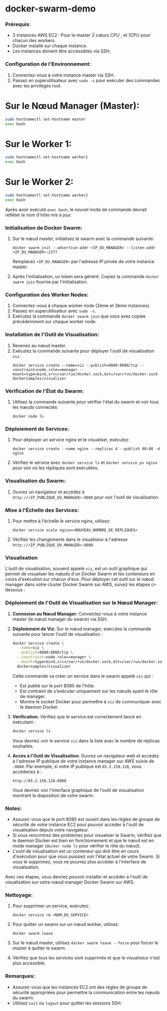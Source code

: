 # docker-swarm-demo

### Prérequis:
- 3 instances AWS EC2 : Pour le master 2 cœurs CPU , et 1CPU pour chacun des workers.
- Docker installé sur chaque instance.
- Les instances doivent être accessibles via SSH.

### Configuration de l'Environnement:
1. Connectez-vous à votre instance master via SSH.
2. Passez en superutilisateur avec `sudo -s` pour exécuter des commandes avec les privilèges root.


# Sur le Nœud Manager (Master):
```bash
sudo hostnamectl set-hostname master
exec bash
```

# Sur le Worker 1:
```bash
sudo hostnamectl set-hostname worker1
exec bash
```

# Sur le Worker 2:
```bash
sudo hostnamectl set-hostname worker2
exec bash
```

Après avoir exécuté `exec bash`, le nouvel invite de commande devrait refléter le nom d'hôte mis à jour.


### Initialisation de Docker Swarm:
1. Sur le nœud master, initialisez le swarm avec la commande suivante:
   ```
   docker swarm init --advertise-addr <IP_DU_MANAGER> --listen-addr <IP_DU_MANAGER>:2377
   ```
   Remplacez `<IP_DU_MANAGER>` par l'adresse IP privée de votre instance master.

2. Après l'initialisation, un token sera généré. Copiez la commande `docker swarm join` fournie par l'initialisation.

### Configuration des Worker Nodes:
1. Connectez-vous à chaque worker node (2ème et 3ème instances).
2. Passez en superutilisateur avec `sudo -s`.
3. Exécutez la commande `docker swarm join` que vous avez copiée précédemment sur chaque worker node.

### Installation de l'Outil de Visualisation:
1. Revenez au nœud master.
2. Exécutez la commande suivante pour déployer l'outil de visualisation `viz`:
   ```
   docker service create --name=viz --publish=8080:8080/tcp --constraint=node.role==manager --mount=type=bind,src=/var/run/docker.sock,dst=/var/run/docker.sock dockersamples/visualizer
   ```

### Vérification de l'État du Swarm:
1. Utilisez la commande suivante pour vérifier l'état du swarm et voir tous les nœuds connectés:
   ```
   docker node ls
   ```

### Déploiement de Services:
1. Pour déployer un service nginx et le visualiser, exécutez:
   ```
   docker service create --name nginx --replicas 4 --publish 80:80 -d nginx
   ```

2. Vérifiez le service avec `docker service ls` et `docker service ps nginx` pour voir où les répliques sont exécutées.

### Visualisation du Swarm:
1. Ouvrez un navigateur et accédez à `http://<IP_PUBLIQUE_DU_MANAGER>:8080` pour voir l'outil de visualisation.

### Mise à l'Échelle des Services:
1. Pour mettre à l'échelle le service nginx, utilisez:
   ```
   docker service scale nginx=<NOUVEAU_NOMBRE_DE_RÉPLIQUES>
   ```

2. Vérifiez les changements dans le visualiseur à l'adresse `http://<IP_PUBLIQUE_DU_MANAGER>:8080`.


### Visualisation

L'outil de visualisation, souvent appelé `viz`, est un outil graphique qui permet de visualiser les nœuds d'un Docker Swarm et les conteneurs en cours d'exécution sur chacun d'eux. Pour déployer cet outil sur le nœud manager dans votre cluster Docker Swarm sur AWS, suivez les étapes ci-dessous :

### Déploiement de l'Outil de Visualisation sur le Nœud Manager:

1. **Connexion au Nœud Manager:**
   Connectez-vous à votre instance master (le nœud manager du swarm) via SSH.

2. **Déploiement de Viz:**
   Sur le nœud manager, exécutez la commande suivante pour lancer l'outil de visualisation :

   ```sh
   docker service create \
     --name=viz \
     --publish=8080:8080/tcp \
     --constraint=node.role==manager \
     --mount=type=bind,src=/var/run/docker.sock,dst=/var/run/docker.sock \
     dockersamples/visualizer
   ```

   Cette commande va créer un service dans le swarm appelé `viz` qui :
   - Est publié sur le port 8080 de l'hôte.
   - Est contraint de s'exécuter uniquement sur les nœuds ayant le rôle de manager.
   - Montre le socket Docker pour permettre à `viz` de communiquer avec le daemon Docker.

3. **Vérification:**
   Vérifiez que le service est correctement lancé en exécutant :

   ```sh
   docker service ls
   ```

   Vous devriez voir le service `viz` dans la liste avec le nombre de réplicas souhaités.

4. **Accès à l'Outil de Visualisation:**
   Ouvrez un navigateur web et accédez à l'adresse IP publique de votre instance manager sur AWS suivie de `:8080`. Par exemple, si votre IP publique est `65.2.150.126`, vous accéderiez à :

   ```
   http://65.2.150.126:8080
   ```

   Vous devriez voir l'interface graphique de l'outil de visualisation montrant la disposition de votre swarm.

### Notes:

- Assurez-vous que le port 8080 est ouvert dans les règles de groupe de sécurité de votre instance EC2 pour pouvoir accéder à l'outil de visualisation depuis votre navigateur.
- Si vous rencontrez des problèmes pour visualiser le Swarm, vérifiez que le daemon Docker est bien en fonctionnement et que le nœud est en mode manager (`docker node ls` pour vérifier le rôle du nœud).
- L'outil de visualisation est un conteneur qui doit être en cours d'exécution pour que vous puissiez voir l'état actuel de votre Swarm. Si vous le supprimez, vous ne pourrez plus accéder à l'interface de visualisation.

Avec ces étapes, vous devriez pouvoir installer et accéder à l'outil de visualisation sur votre nœud manager Docker Swarm sur AWS.

### Nettoyage:
1. Pour supprimer un service, exécutez:
   ```
   docker service rm <NOM_DU_SERVICE>
   ```
2. Pour quitter un swarm sur un nœud worker, utilisez:
   ```
   docker swarm leave
   ```
3. Sur le nœud master, utilisez `docker swarm leave --force` pour forcer le master à quitter le swarm.

4. Vérifiez que tous les services sont supprimés et que le visualiseur n'est plus accessible.

### Remarques:
- Assurez-vous que les instances EC2 ont des règles de groupe de sécurité appropriées pour permettre la communication entre les nœuds du swarm.
- Utilisez `exit` ou `logout` pour quitter les sessions SSH.

